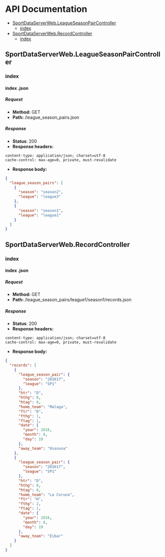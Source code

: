 # API Documentation

  * [SportDataServerWeb.LeagueSeasonPairController](#sportdataserverweb-leagueseasonpaircontroller)
    * [index](#sportdataserverweb-leagueseasonpaircontroller-index)
  * [SportDataServerWeb.RecordController](#sportdataserverweb-recordcontroller)
    * [index](#sportdataserverweb-recordcontroller-index)

## SportDataServerWeb.LeagueSeasonPairController
### <a id=sportdataserverweb-leagueseasonpaircontroller-index></a>index
#### index .json
##### Request
* __Method:__ GET
* __Path:__ /league_season_pairs.json

##### Response
* __Status__: 200
* __Response headers:__
```
content-type: application/json; charset=utf-8
cache-control: max-age=0, private, must-revalidate
```
* __Response body:__
```json
{
  "league_season_pairs": [
    {
      "season": "season2",
      "league": "league3"
    },
    {
      "season": "season1",
      "league": "league1"
    }
  ]
}
```

## SportDataServerWeb.RecordController
### <a id=sportdataserverweb-recordcontroller-index></a>index
#### index .json
##### Request
* __Method:__ GET
* __Path:__ /league_season_pairs/league1/season1/records.json

##### Response
* __Status__: 200
* __Response headers:__
```
content-type: application/json; charset=utf-8
cache-control: max-age=0, private, must-revalidate
```
* __Response body:__
```json
{
  "records": [
    {
      "league_season_pair": {
        "season": "201617",
        "league": "SP1"
      },
      "htr": "D",
      "hthg": 0,
      "htag": 0,
      "home_team": "Malaga",
      "ftr": "D",
      "fthg": 1,
      "ftag": 1,
      "date": {
        "year": 2016,
        "month": 8,
        "day": 19
      },
      "away_team": "Osasuna"
    },
    {
      "league_season_pair": {
        "season": "201617",
        "league": "SP1"
      },
      "htr": "D",
      "hthg": 0,
      "htag": 0,
      "home_team": "La Coruna",
      "ftr": "H",
      "fthg": 2,
      "ftag": 1,
      "date": {
        "year": 2016,
        "month": 8,
        "day": 19
      },
      "away_team": "Eibar"
    }
  ]
}
```

